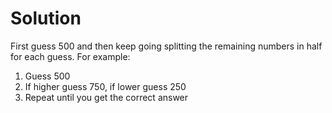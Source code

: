 # Solution
First guess 500 and then keep going splitting the remaining numbers in half for each guess.
For example:
1. Guess 500
2. If higher guess 750, if lower guess 250
3. Repeat until you get the correct answer